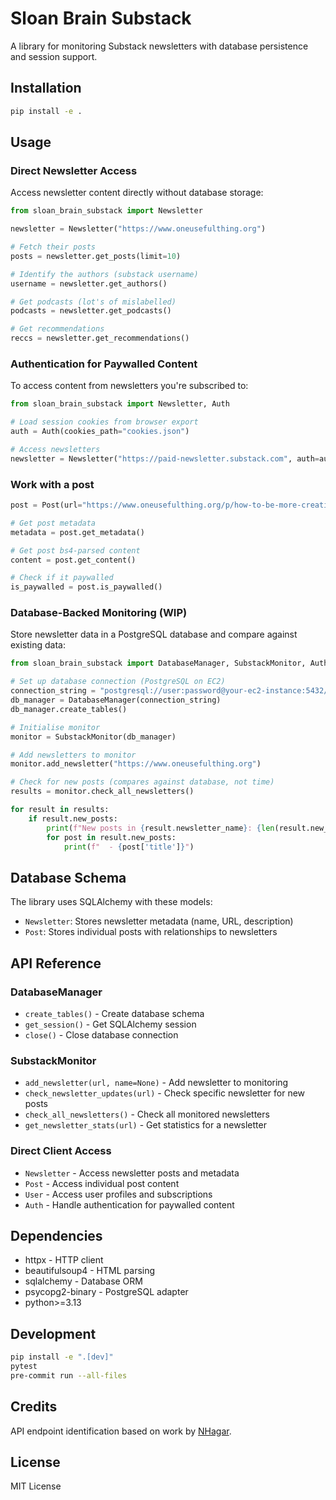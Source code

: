 # Sloan Brain Substack

A library for monitoring Substack newsletters with database persistence and session support.

## Installation

```bash
pip install -e .
```

## Usage

### Direct Newsletter Access

Access newsletter content directly without database storage:

```python
from sloan_brain_substack import Newsletter

newsletter = Newsletter("https://www.oneusefulthing.org")

# Fetch their posts
posts = newsletter.get_posts(limit=10)

# Identify the authors (substack username)
username = newsletter.get_authors()

# Get podcasts (lot's of mislabelled)
podcasts = newsletter.get_podcasts()

# Get recommendations
reccs = newsletter.get_recommendations()
```

### Authentication for Paywalled Content

To access content from newsletters you're subscribed to:

```python
from sloan_brain_substack import Newsletter, Auth

# Load session cookies from browser export
auth = Auth(cookies_path="cookies.json")

# Access newsletters
newsletter = Newsletter("https://paid-newsletter.substack.com", auth=auth)
```

### Work with a post
```python
post = Post(url="https://www.oneusefulthing.org/p/how-to-be-more-creative")

# Get post metadata
metadata = post.get_metadata()

# Get post bs4-parsed content
content = post.get_content()

# Check if it paywalled
is_paywalled = post.is_paywalled()
```

### Database-Backed Monitoring (WIP)

Store newsletter data in a PostgreSQL database and compare against existing data:

```python
from sloan_brain_substack import DatabaseManager, SubstackMonitor, Auth

# Set up database connection (PostgreSQL on EC2)
connection_string = "postgresql://user:password@your-ec2-instance:5432/substack_db"
db_manager = DatabaseManager(connection_string)
db_manager.create_tables()

# Initialise monitor
monitor = SubstackMonitor(db_manager)

# Add newsletters to monitor
monitor.add_newsletter("https://www.oneusefulthing.org")

# Check for new posts (compares against database, not time)
results = monitor.check_all_newsletters()

for result in results:
    if result.new_posts:
        print(f"New posts in {result.newsletter_name}: {len(result.new_posts)}")
        for post in result.new_posts:
            print(f"  - {post['title']}")
```


## Database Schema

The library uses SQLAlchemy with these models:

- `Newsletter`: Stores newsletter metadata (name, URL, description)
- `Post`: Stores individual posts with relationships to newsletters

## API Reference

### DatabaseManager

- `create_tables()` - Create database schema
- `get_session()` - Get SQLAlchemy session
- `close()` - Close database connection

### SubstackMonitor

- `add_newsletter(url, name=None)` - Add newsletter to monitoring
- `check_newsletter_updates(url)` - Check specific newsletter for new posts
- `check_all_newsletters()` - Check all monitored newsletters
- `get_newsletter_stats(url)` - Get statistics for a newsletter

### Direct Client Access

- `Newsletter` - Access newsletter posts and metadata
- `Post` - Access individual post content
- `User` - Access user profiles and subscriptions
- `Auth` - Handle authentication for paywalled content

## Dependencies

- httpx - HTTP client
- beautifulsoup4 - HTML parsing
- sqlalchemy - Database ORM
- psycopg2-binary - PostgreSQL adapter
- python>=3.13

## Development

```bash
pip install -e ".[dev]"
pytest
pre-commit run --all-files
```

## Credits

API endpoint identification based on work by [NHagar](https://github.com/NHagar).

## License

MIT License 
